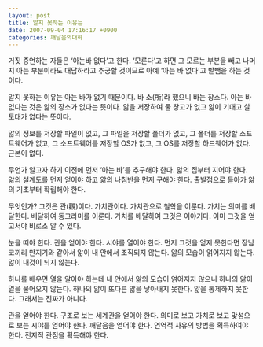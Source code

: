 ```yaml
---
layout: post
title: 알지 못하는 이유는
date: 2007-09-04 17:16:17 +0900
categories: 깨달음의대화
---
```

거짓 증언하는 자들은 ‘아는바 없다’고 한다. ‘모른다’고 하면 그 모르는 부분을 빼고 나머지 아는 부분이라도 대답하라고 추궁할 것이므로 아예 ‘아는 바 없다’고 발뺌을 하는 것이다. 

알지 못하는 이유는 아는 바가 없기 때문이다. 바 소(所)라 했으니 바는 장소다. 아는 바 없다는 것은 앎의 장소가 없다는 뜻이다. 앎을 저장하여 둘 창고가 없고 앎이 기대고 살 토대가 없다는 뜻이다. 

앎의 정보를 저장할 파일이 없고, 그 파일을 저장할 폴더가 없고, 그 폴더를 저장할 소프트웨어가 없고, 그 소프트웨어를 저장할 OS가 없고, 그 OS를 저장할 하드웨어가 없다. 근본이 없다. 

무언가 알고자 하기 이전에 먼저 ‘아는 바’를 추구해야 한다. 앎의 집부터 지어야 한다. 앎의 설계도를 먼저 얻어야 하고 앎의 나침반을 먼저 구해야 한다. 출발점으로 돌아가 앎의 기초부터 확립해야 한다. 

무엇인가? 그것은 관(觀)이다. 가치관이다. 가치관으로 철학을 이룬다. 가치는 의미를 배달한다. 배달하여 동그라미를 이룬다. 가치를 배달하여 그것은 이야기다. 이미 그것을 얻고서야 비로소 알 수 있다. 

눈을 떠야 한다. 관을 얻어야 한다. 시야를 열어야 한다. 먼저 그것을 얻지 못한다면 장님코끼리 만지기와 같아서 앎이 내 안에서 조직되지 않는다. 앎의 모습이 얽어지지 않는다. 앎이 내것이 되지 않는다. 

하나를 배우면 열을 알아야 하는데 내 안에서 앎의 모습이 얽어지지 않으니 하나의 앎이 열을 물어오지 않는다. 하나의 앎이 또다른 앎을 낳아내지 못한다. 앎을 통제하지 못한다. 그래서는 진짜가 아니다. 

관을 얻어야 한다. 구조로 보는 세계관을 얻어야 한다. 의미로 보고 가치로 보고 맞섬으로 보는 시야를 얻어야 한다. 깨달음을 얻어야 한다. 연역적 사유의 방법을 획득하여야 한다. 전지적 관점을 획득해야 한다.